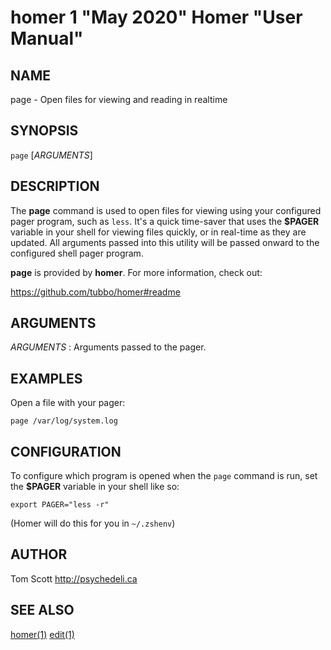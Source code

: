 # homer 1 "May 2020" Homer "User Manual"

## NAME

page - Open files for viewing and reading in realtime

## SYNOPSIS

`page` [*ARGUMENTS*]

## DESCRIPTION

The **page** command is used to open files for viewing using your
configured pager program, such as `less`. It's a quick time-saver that
uses the **$PAGER** variable in your shell for viewing files quickly, or
in real-time as they are updated. All arguments passed into this utility
will be passed onward to the configured shell pager program.

**page** is provided by **homer**. For more information, check out:

https://github.com/tubbo/homer#readme

## ARGUMENTS

*ARGUMENTS*
: Arguments passed to the pager.

## EXAMPLES

Open a file with your pager:

```
page /var/log/system.log
```

## CONFIGURATION

To configure which program is opened when the `page` command is run, set
the **$PAGER** variable in your shell like so:

```
export PAGER="less -r"
```

(Homer will do this for you in `~/.zshenv`)

## AUTHOR

Tom Scott <http://psychedeli.ca>

## SEE ALSO

[homer(1)](homer.1.md) [edit(1)](edit.1.md)
